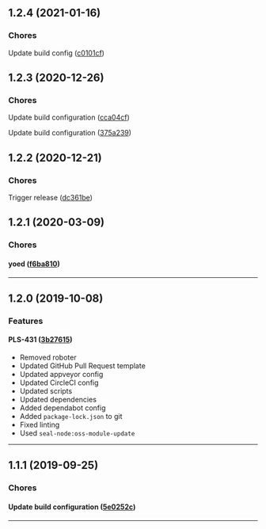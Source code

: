 ## 1.2.4 (2021-01-16)

### Chores


Update build config ([c0101cf](https://github.com/sealsystems/node-failure/commit/c0101cf))

## 1.2.3 (2020-12-26)

### Chores


Update build configuration ([cca04cf](https://github.com/sealsystems/node-failure/commit/cca04cf))

Update build configuration ([375a239](https://github.com/sealsystems/node-failure/commit/375a239))

## 1.2.2 (2020-12-21)

### Chores


Trigger release ([dc361be](https://github.com/sealsystems/node-failure/commit/dc361be))

## 1.2.1 (2020-03-09)

### Chores


#### yoed ([f6ba810](https://github.com/sealsystems/node-failure/commit/f6ba810))



---

## 1.2.0 (2019-10-08)

### Features


#### PLS-431 ([3b27615](https://github.com/sealsystems/node-failure/commit/3b27615))

- Removed roboter
 - Updated GitHub Pull Request template
 - Updated appveyor config
 - Updated CircleCI config
 - Updated scripts
 - Updated dependencies
 - Added dependabot config
 - Added `package-lock.json` to git
 - Fixed linting
 - Used `seal-node:oss-module-update`


---

## 1.1.1 (2019-09-25)

### Chores


#### Update build configuration ([5e0252c](https://github.com/sealsystems/node-failure/commit/5e0252c))



---
